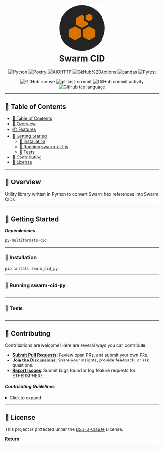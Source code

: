 <div align="center">
    <h1 align="center">
        <img src=./media/download.png width="150" >
<br>Swarm CID</h1>

<p align="center">
<img src="https://img.shields.io/badge/Python-3776AB.svg?style=for-the-badge&logo=Python&logoColor=white" alt="Python" />
<img src="https://img.shields.io/badge/Poetry-60A5FA.svg?style=for-the-badge&logo=Poetry&logoColor=white" alt="Poetry" />
<img src="https://img.shields.io/badge/AIOHTTP-2C5BB4.svg?style=for-the-badge&logo=AIOHTTP&logoColor=white" alt="AIOHTTP" />

<img src="https://img.shields.io/badge/GitHub%20Actions-2088FF.svg?style=for-the-badge&logo=GitHub-Actions&logoColor=white" alt="GitHub%20Actions" />
<img src="https://img.shields.io/badge/pandas-150458.svg?style=for-the-badge&logo=pandas&logoColor=white" alt="pandas" />
<img src="https://img.shields.io/badge/Pytest-0A9EDC.svg?style=for-the-badge&logo=Pytest&logoColor=white" alt="Pytest" />
</p>
<img src="https://img.shields.io/github/license/Aviksaikat/swarm-cid-py?style=for-the-badge&color=5D6D7E" alt="GitHub license" />
<img src="https://img.shields.io/github/last-commit/Aviksaikat/swarm-cid-py?style=for-the-badge&color=5D6D7E" alt="git-last-commit" />
<img src="https://img.shields.io/github/commit-activity/m/Aviksaikat/swarm-cid-py?style=for-the-badge&color=5D6D7E" alt="GitHub commit activity" />
<img src="https://img.shields.io/github/languages/top/Aviksaikat/swarm-cid-py?style=for-the-badge&color=5D6D7E" alt="GitHub top language" />
</div>

______________________________________________________________________

## 📖 Table of Contents

- [📖 Table of Contents](#-table-of-contents)
- [📍 Overview](#-overview)
- [📦 Features](#-features)
- [🚀 Getting Started](#-getting-started)
  - [🔧 Installation](#-installation)
  - [🤖 Running swarm-cid-js](#-running-swarm-cid-js)
  - [🧪 Tests](#-tests)
- [🤝 Contributing](#-contributing)
- [📄 License](#-license)

______________________________________________________________________

## 📍 Overview

Utility library written in Python to convert Swarm hex references into Swarm CIDs

______________________________________________________________________

## 🚀 Getting Started

**_Dependencies_**

```py
py-multiformats-cid
```

______________________________________________________________________

### 🔧 Installation

```sh
pip install swarm_cid_py
```

______________________________________________________________________

### 🤖 Running swarm-cid-py

```sh

```

______________________________________________________________________

### 🧪 Tests

```sh

```

______________________________________________________________________

## 🤝 Contributing

Contributions are welcome! Here are several ways you can contribute:

- **[Submit Pull Requests](https://github.com/Aviksaikat/swarm-cid-py/blob/main/CONTRIBUTING.md)**: Review open PRs, and submit your own PRs.
- **[Join the Discussions](https://github.com/Aviksaikat/swarm-cid-py/discussions)**: Share your insights, provide feedback, or ask questions.
- **[Report Issues](https://github.com/Aviksaikat/swarm-cid-py/issues)**: Submit bugs found or log feature requests for ETHERSPHERE.

#### _Contributing Guidelines_

<details closed>
<summary>Click to expand</summary>

1. **Fork the Repository**: Start by forking the project repository to your GitHub account.
1. **Clone Locally**: Clone the forked repository to your local machine using a Git client.
   ```sh
   git clone <your-forked-repo-url>
   ```
1. **Create a New Branch**: Always work on a new branch, giving it a descriptive name.
   ```sh
   git checkout -b new-feature-x
   ```
1. **Make Your Changes**: Develop and test your changes locally.
1. **Commit Your Changes**: Commit with a clear and concise message describing your updates.
   ```sh
   git commit -m 'Implemented new feature x.'
   ```
1. **Push to GitHub**: Push the changes to your forked repository.
   ```sh
   git push origin new-feature-x
   ```
1. **Submit a Pull Request**: Create a PR against the original project repository. Clearly describe the changes and their motivations.

Once your PR is reviewed and approved, it will be merged into the main branch.

</details>

______________________________________________________________________

## 📄 License

This project is protected under the [BSD-3-Clause](./LICENSE) License.

[**Return**](#Top)

______________________________________________________________________
